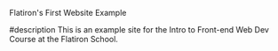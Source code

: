 Flatiron's First Website Example

#description
This is an example site for the Intro to Front-end Web Dev Course at the Flatiron School.
